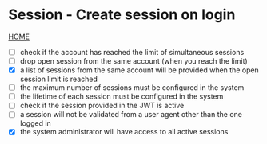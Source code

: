 # Session - Create session on login

[HOME](../../README.md)

- [ ] check if the account has reached the limit of simultaneous sessions
- [ ] drop open session from the same account (when you reach the limit)
- [x] a list of sessions from the same account will be provided when the open session limit is reached
- [ ] the maximum number of sessions must be configured in the system
- [ ] the lifetime of each session must be configured in the system
- [ ] check if the session provided in the JWT is active
- [ ] a session will not be validated from a user agent other than the one logged in
- [x] the system administrator will have access to all active sessions
